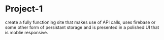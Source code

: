 # Project-1
 create a fully functioning site that makes use of API calls, uses firebase or some other form of persistant storage and is presented in a polished UI that is moblie responsive.
 
 
